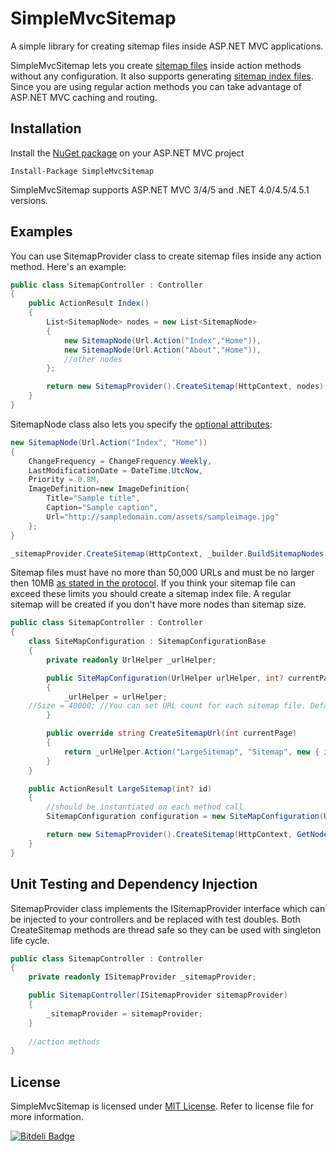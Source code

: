 SimpleMvcSitemap
=============
A simple library for creating sitemap files inside ASP.NET MVC applications.

SimpleMvcSitemap lets you create [sitemap files](http://www.sitemaps.org/protocol.html) inside action methods without any configuration. It also supports generating [sitemap index files](http://www.sitemaps.org/protocol.html#index). Since you are using regular action methods you can take advantage of ASP.NET MVC caching and routing.

## Installation

Install the [NuGet package](https://www.nuget.org/packages/SimpleMvcSitemap/) on your ASP.NET MVC project

    Install-Package SimpleMvcSitemap

SimpleMvcSitemap supports ASP.NET MVC 3/4/5 and .NET 4.0/4.5/4.5.1 versions.

## Examples

You can use SitemapProvider class to create sitemap files inside any action method. Here's an example:
```csharp
public class SitemapController : Controller
{
    public ActionResult Index()
    {
        List<SitemapNode> nodes = new List<SitemapNode>
        {
            new SitemapNode(Url.Action("Index","Home")),
            new SitemapNode(Url.Action("About","Home")),
            //other nodes
        };

        return new SitemapProvider().CreateSitemap(HttpContext, nodes);
    }
}
```

SitemapNode class also lets you specify the [optional attributes](http://www.sitemaps.org/protocol.html#xmlTagDefinitions):
```csharp
new SitemapNode(Url.Action("Index", "Home"))
{
    ChangeFrequency = ChangeFrequency.Weekly,
    LastModificationDate = DateTime.UtcNow,
    Priority = 0.8M,
    ImageDefinition=new ImageDefinition{
        Title="Sample title",
        Caption="Sample caption",
        Url="http://sampledomain.com/assets/sampleimage.jpg"
    };
}

_sitemapProvider.CreateSitemap(HttpContext, _builder.BuildSitemapNodes());
```	
Sitemap files must have no more than 50,000 URLs and must be no larger then 10MB [as stated in the protocol](http://www.sitemaps.org/protocol.html#index). If you think your sitemap file can exceed these limits you should create a sitemap index file. A regular sitemap will be created if you don't have more nodes than sitemap size.
```csharp
public class SitemapController : Controller
{
    class SiteMapConfiguration : SitemapConfigurationBase
    {
        private readonly UrlHelper _urlHelper;

        public SiteMapConfiguration(UrlHelper urlHelper, int? currentPage) : base(currentPage)
        {
            _urlHelper = urlHelper;
	//Size = 40000; //You can set URL count for each sitemap file. Default size is 50000
        }

        public override string CreateSitemapUrl(int currentPage)
        {
            return _urlHelper.Action("LargeSitemap", "Sitemap", new { id = currentPage });
        }
    }

    public ActionResult LargeSitemap(int? id)
    {
        //should be instantiated on each method call
        SitemapConfiguration configuration = new SiteMapConfiguration(Url, id);

        return new SitemapProvider().CreateSitemap(HttpContext, GetNodes(), configuration);
    }
}
```
## Unit Testing and Dependency Injection

SitemapProvider class implements the ISitemapProvider interface which can be injected to your controllers and be replaced with test doubles. Both CreateSitemap methods are thread safe so they can be used with singleton life cycle.
```csharp
public class SitemapController : Controller
{
    private readonly ISitemapProvider _sitemapProvider;

    public SitemapController(ISitemapProvider sitemapProvider)
    {
        _sitemapProvider = sitemapProvider;
    }
	
	//action methods
}
```


## License

SimpleMvcSitemap is licensed under [MIT License](http://opensource.org/licenses/MIT "Read more about the MIT license form"). Refer to license file for more information.


[![Bitdeli Badge](https://d2weczhvl823v0.cloudfront.net/uhaciogullari/simplemvcsitemap/trend.png)](https://bitdeli.com/free "Bitdeli Badge")

